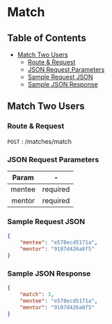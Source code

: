 # Match <!-- omit in toc -->

## Table of Contents <!-- omit in toc -->

- [Match Two Users](#match-two-users)
  - [Route & Request](#route--request)
  - [JSON Request Parameters](#json-request-parameters)
  - [Sample Request JSON](#sample-request-json)
  - [Sample JSON Response](#sample-json-response)

## Match Two Users

### Route & Request

``` POST ``` : /matches/match

### JSON Request Parameters

**Param**|**-**
:-----:|:-----:
mentee|required
mentor|required

### Sample Request JSON

``` JSON
{
    "mentee": "e578ecd5171a",
    "mentor": "9107d426a8f5"
}
```

### Sample JSON Response

``` JSON
{
    "match": 3,
    "mentee": "e578ecd5171a",
    "mentor": "9107d426a8f5"
}
```
